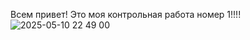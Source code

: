 Всем привет! Это моя контрольная работа номер 1!!!!
![2025-05-10 22 49 00](https://github.com/user-attachments/assets/fa668751-8c9d-4c79-8255-199b20cb3dcd)
